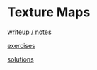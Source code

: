 # Texture Maps

[writeup / notes](104_texture_maps.md)

[exercises](exercise)

[solutions](solution)
